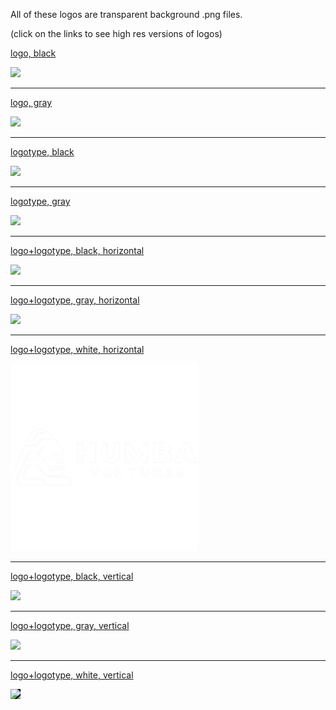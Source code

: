 All of these logos are transparent background .png files.

(click on the links to see high res versions of logos)

[logo, black](logo-black.png)

<img src="logo-black.png" width="300">

---

[logo, gray](logo-gray.png)

<img src="logo-gray.png" width="300">

---

[logotype, black](logotype-black.png)

<img src="logotype-black.png" width="300">

---

[logotype, gray](logotype-gray.png)

<img src="logotype-gray.png" width="300">

---

[logo+logotype, black, horizontal](logo-logotype-black-horizontal.png)

<img src="logo-logotype-black-horizontal.png" width="300">

---

[logo+logotype, gray, horizontal](logo-logotype-gray-horizontal.png)

<img src="logo-logotype-gray-horizontal.png" width="300">

---

[logo+logotype, white, horizontal](logo-logotype-white-horizontal.png)

<img src="logo-logotype-white-horizontal.png" width="300" style="background-color:black;">

---

[logo+logotype, black, vertical](logo-logotype-black-vertical.png)

<img src="logo-logotype-black-vertical.png" width="300">

---

[logo+logotype, gray, vertical](logo-logotype-gray-vertical.png)

<img src="logo-logotype-gray-vertical.png" width="300">

---

[logo+logotype, white, vertical](logo-logotype-white-vertical.png)

<img src="logo-logotype-white-vertical.png" width="300" style="background-color:black;">
